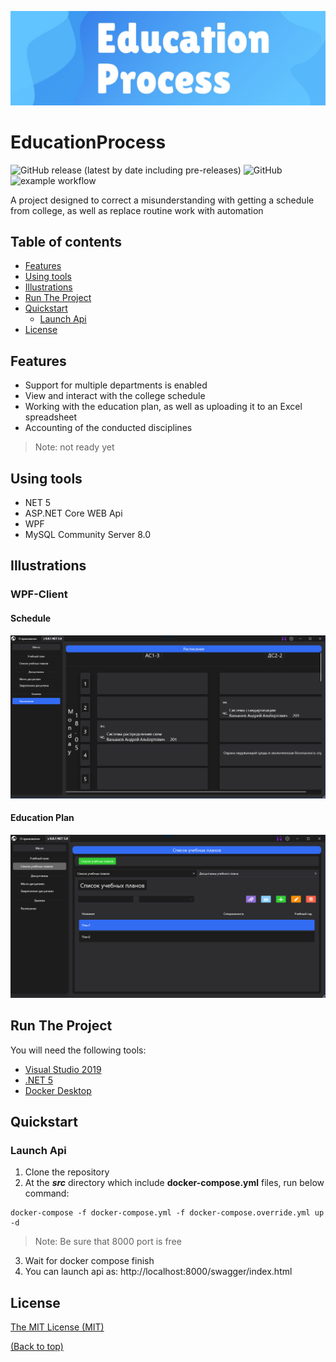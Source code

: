 ![Banner](img/banner.jpg)

# EducationProcess
![GitHub release (latest by date including pre-releases)](https://img.shields.io/github/v/release/NotKohtpojiep/EducationProcess?include_prereleases)
![GitHub](https://img.shields.io/github/license/NotKohtpojiep/EducationProcess)
![example workflow](https://github.com/NotKohtpojiep/EducationProcess/actions/workflows/main.yml/badge.svg)

A project designed to correct a misunderstanding with getting a schedule from college, as well as replace routine work with automation

## Table of contents
* [Features](#features)
* [Using tools](#using-tools)
* [Illustrations](#illustrations)
* [Run The Project](#run-the-project)
* [Quickstart](#quickstart)
  * [Launch Api](#launch-api)
* [License](#license)


## Features

- Support for multiple departments is enabled
- View and interact with the college schedule
- Working with the education plan, as well as uploading it to an Excel spreadsheet
- Accounting of the conducted disciplines

> Note: not ready yet

## Using tools

- NET 5
- ASP.NET Core WEB Api
- WPF
- MySQL Community Server 8.0

## Illustrations

### WPF-Client
#### Schedule
![schedule](img/schedule.png)
#### Education Plan 
![education-plan](img/education-plan.png)

## Run The Project
You will need the following tools:

* [Visual Studio 2019](https://visualstudio.microsoft.com/downloads/)
* [.NET 5](https://dotnet.microsoft.com/download/dotnet/5.0)
* [Docker Desktop](https://www.docker.com/products/docker-desktop)


## Quickstart

### Launch Api
1. Clone the repository
2. At the ***src*** directory which include **docker-compose.yml** files, run below command:
```
docker-compose -f docker-compose.yml -f docker-compose.override.yml up -d
```

>Note: Be sure that 8000 port is free

3. Wait for docker compose finish
4. You can launch api as: http://localhost:8000/swagger/index.html

## License

[The MIT License (MIT)](https://mit-license.org/)

[(Back to top)](#educationprocess)